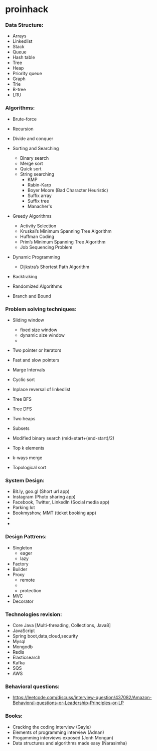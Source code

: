 # proinhack

### Data Structure:
 - Arrays
 - Linkedlist
 - Stack
 - Queue
 - Hash table
 - Tree
 - Heap
 - Priority queue
 - Graph
 - Trie
 - B-tree
 - LRU


### Algorithms:
 - Brute-force

 - Recursion

 - Divide and conquer

 - Sorting and Searching
 	- Binary search
 	- Merge sort
 	- Quick sort
 	- String searching
 		- KMP 
 		- Rabin-Karp 
 		- Boyer Moore (Bad Character Heuristic)
 		- Suffix array
 		- Suffix tree
 		- Manacher's

 - Greedy Algorithms
 	- Activity Selection
 	- Kruskal’s Minimum Spanning Tree Algorithm
 	- Huffman Coding
 	- Prim’s Minimum Spanning Tree Algorithm
 	- Job Sequencing Problem

 - Dynamic Programming
 	- Dijkstra’s Shortest Path Algorithm
 
 - Backtraking

 - Randomized Algorithms

 - Branch and Bound


### Problem solving techniques:
 - Sliding window
    - fixed size window
    - dynamic size window
    - 
 - Two pointer or Iterators
 
 - Fast and slow pointers 
 
 - Marge Intervals
 
 - Cyclic sort
 
 - Inplace reversal of linkedlist
 
 - Tree BFS
 
 - Tree DFS
 
 - Two heaps
 
 - Subsets
 
 - Modified binary search (mid=start+(end-start)/2)
 
 - Top k elements
 
 - k-ways merge 
 
 - Topological sort




### System Design:
 - Bit.ly, goo.gl (Short url app)
 - Instagram (Photo sharing app)
 - Facebook, Twitter, LinkedIn (Social media app)
 - Parking lot
 - Bookmyshow, MMT (ticket booking app)
 - 
 - 


### Design Pattrens:
  - Singleton
    - eager
    - lazy
  - Factory
  - Builder
  - Proxy
    - remote
    - 
    - protection 
  - MVC
  - Decorator


### Technologies revision:
 - Core Java [Multi-threading, Collections, Java8]
 - JavaScript
 - Spring boot,data,cloud,security
 - Mysql
 - Mongodb
 - Redis
 - Elasticsearch
 - Kafka
 - SQS
 - AWS

### Behavioral questions:
 - https://leetcode.com/discuss/interview-question/437082/Amazon-Behavioral-questions-or-Leadership-Principles-or-LP


### Books:
 - Cracking the coding interview (Gayle)
 - Elements of programming interview (Adnan)
 - Progamming interviews exposed (Jonh Mongan)
 - Data structures and algorithms made easy (Narasimha)

